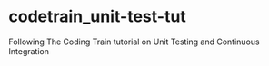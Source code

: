# codetrain_unit-test-tut
Following The Coding Train tutorial on Unit Testing and Continuous Integration
